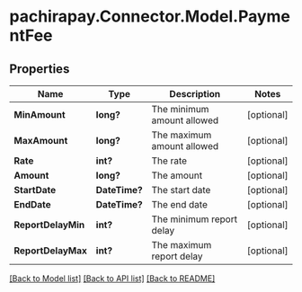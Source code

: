 
# pachirapay.Connector.Model.PaymentFee

## Properties

Name | Type | Description | Notes
------------ | ------------- | ------------- | -------------
**MinAmount** | **long?** | The minimum amount allowed | [optional] 
**MaxAmount** | **long?** | The maximum amount allowed | [optional] 
**Rate** | **int?** | The rate | [optional] 
**Amount** | **long?** | The amount | [optional] 
**StartDate** | **DateTime?** | The start date | [optional] 
**EndDate** | **DateTime?** | The end date | [optional] 
**ReportDelayMin** | **int?** | The minimum report delay | [optional] 
**ReportDelayMax** | **int?** | The maximum report delay | [optional] 

[[Back to Model list]](../README.md#documentation-for-models)
[[Back to API list]](../README.md#documentation-for-api-endpoints)
[[Back to README]](../README.md)

